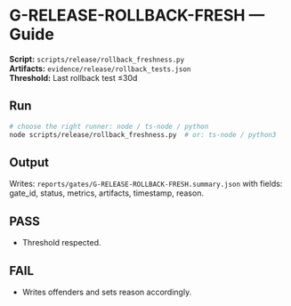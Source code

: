 # G-RELEASE-ROLLBACK-FRESH — Guide

**Script:** `scripts/release/rollback_freshness.py`  
**Artifacts:** `evidence/release/rollback_tests.json`  
**Threshold:** Last rollback test ≤30d

## Run
```bash
# choose the right runner: node / ts-node / python
node scripts/release/rollback_freshness.py  # or: ts-node / python3
```

## Output
Writes: `reports/gates/G-RELEASE-ROLLBACK-FRESH.summary.json` with fields: gate_id, status, metrics, artifacts, timestamp, reason.

## PASS
- Threshold respected.

## FAIL
- Writes offenders and sets reason accordingly.
